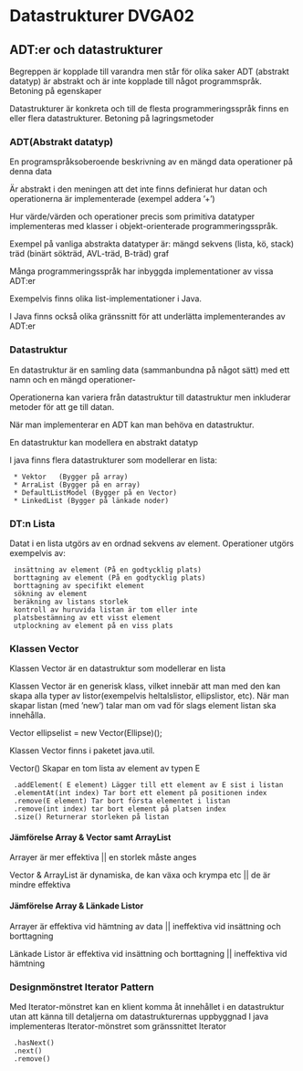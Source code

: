# Datastrukturer DVGA02

## ADT:er och datastrukturer
Begreppen är kopplade till varandra men står för olika saker
ADT (abstrakt datatyp) är abstrakt och är inte kopplade till något programmspråk. Betoning på egenskaper

Datastrukturer är konkreta och till de flesta programmeringsspråk finns en eller flera datastrukturer. Betoning på lagringsmetoder

### ADT(Abstrakt datatyp)
En programspråksoberoende beskrivning av en mängd
	 data
	 operationer på denna data

Är abstrakt i den meningen att det inte finns definierat hur datan och operationerna är implementerade (exempel addera ’+’)

Hur värde/värden och operationer precis som primitiva datatyper implementeras med klasser i objekt-orienterade programmeringsspråk.

Exempel på vanliga abstrakta datatyper är:
	 mängd
	 sekvens (lista, kö, stack)
	 träd (binärt sökträd, AVL-träd, B-träd)
	 graf

Många programmeringsspråk har inbyggda implementationer av vissa ADT:er

Exempelvis finns olika list-implementationer i Java.

I Java finns också olika gränssnitt för att underlätta implementerandes av ADT:er

### Datastruktur
En datastruktur är en samling data (sammanbundna på något sätt) med ett namn och en mängd operationer-

Operationerna kan variera från datastruktur till datastruktur men inkluderar metoder för att ge till datan.

När man implementerar en ADT kan man behöva en datastruktur.

En datastruktur kan modellera en abstrakt datatyp

I java finns flera datastrukturer som modellerar en lista:

	 * Vektor   (Bygger på array)
	 * ArraList (Bygger på en array)
	 * DefaultListModel (Bygger på en Vector)
	 * LinkedList (Bygger på länkade noder)


### DT:n Lista
Datat i en lista utgörs av en ordnad sekvens av element.
Operationer utgörs exempelvis av:

	 insättning av element (På en godtycklig plats)
	 borttagning av element (På en godtycklig plats)
	 borttagning av specifikt element
	 sökning av element
	 beräkning av listans storlek
	 kontroll av huruvida listan är tom eller inte
	 platsbestämning av ett visst element
	 utplockning av element på en viss plats

### Klassen Vector
Klassen Vector är en datastruktur som modellerar en lista

Klassen Vector är en generisk klass, vilket innebär att man med den kan skapa alla typer av listor(exempelvis heltalslistor, ellipslistor, etc).
När man skapar listan (med ’new’) talar man om vad för slags element listan ska innehålla.

Vector <Ellipse> ellipselist = new Vector(Ellipse)();

Klassen Vector finns i paketet java.util.

Vector<E>() Skapar en tom lista av element av typen E

	 .addElement( E element) Lägger till ett element av E sist i listan
	 .elementAt(int index) Tar bort ett element på positionen index
	 .remove(E element) Tar bort första elementet i listan
	 .remove(int index) tar bort element på platsen index
	 .size() Returnerar storleken på listan



#### Jämförelse Array & Vector samt ArrayList

Arrayer är mer effektiva || en storlek måste anges

Vector & ArrayList är dynamiska, de kan växa och krympa etc || de är mindre effektiva

#### Jämförelse Array & Länkade Listor

Arrayer är effektiva vid hämtning av data || ineffektiva vid insättning och borttagning

Länkade Listor är effektiva vid insättning och borttagning || ineffektiva vid hämtning


### Designmönstret Iterator Pattern
Med Iterator-mönstret kan en klient komma åt innehållet i en datastruktur utan att känna till detaljerna om datastrukturernas uppbyggnad
I java implementeras Iterator-mönstret som gränssnittet Iterator

	 .hasNext()
	 .next()
	 .remove()
